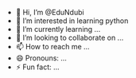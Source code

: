 - 👋 Hi, I’m @EduNdubi
- 👀 I’m interested in learning python
- 🌱 I’m currently learning ...
- 💞️ I’m looking to collaborate on ...
- 📫 How to reach me ...
- 😄 Pronouns: ...
- ⚡ Fun fact: ...

<!---
EduNdubi/EduNdubi is a ✨ special ✨ repository because its `README.md` (this file) appears on your GitHub profile.
You can click the Preview link to take a look at your changes.
--->
